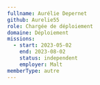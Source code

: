 ```yaml
---
fullname: Aurélie Depernet
github: Aurelie55
role: Chargée de déploiement
domaine: Déploiement
missions:
  - start: 2023-05-02
    end: 2023-08-02
    status: independent
    employer: Malt
memberType: autre
---
```


